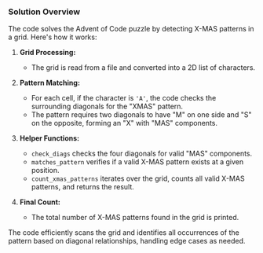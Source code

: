 ### Solution Overview

The code solves the Advent of Code puzzle by detecting X-MAS patterns in a grid. Here's how it works:

1. **Grid Processing:**
    - The grid is read from a file and converted into a 2D list of characters.

2. **Pattern Matching:**
    - For each cell, if the character is `'A'`, the code checks the surrounding diagonals for the "XMAS" pattern.
    - The pattern requires two diagonals to have "M" on one side and "S" on the opposite, forming an "X" with "MAS" components.

3. **Helper Functions:**
    - `check_diags` checks the four diagonals for valid "MAS" components.
    - `matches_pattern` verifies if a valid X-MAS pattern exists at a given position.
    - `count_xmas_patterns` iterates over the grid, counts all valid X-MAS patterns, and returns the result.

4. **Final Count:**
    - The total number of X-MAS patterns found in the grid is printed.

The code efficiently scans the grid and identifies all occurrences of the pattern based on diagonal relationships, handling edge cases as needed.
